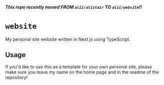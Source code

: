 ##### This repo recently moved FROM `alii/alistair` TO `alii/website`!!

# `website`

My personal site website written in Next.js using TypeScript.

## Usage

If you'd like to use this as a template for your own personal site, please make sure you leave my name on the home page and in the readme of the repository!
